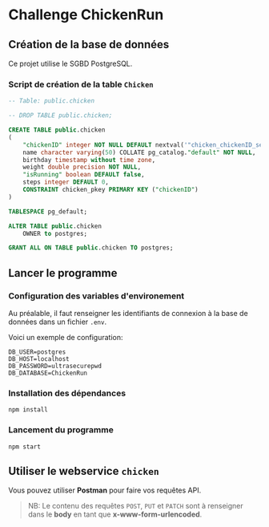 # Challenge ChickenRun

## Création de la base de données
Ce projet utilise le SGBD PostgreSQL.

### Script de création de la table `Chicken`
```SQL
-- Table: public.chicken

-- DROP TABLE public.chicken;

CREATE TABLE public.chicken
(
    "chickenID" integer NOT NULL DEFAULT nextval('"chicken_chickenID_seq"'::regclass),
    name character varying(50) COLLATE pg_catalog."default" NOT NULL,
    birthday timestamp without time zone,
    weight double precision NOT NULL,
    "isRunning" boolean DEFAULT false,
    steps integer DEFAULT 0,
    CONSTRAINT chicken_pkey PRIMARY KEY ("chickenID")
)

TABLESPACE pg_default;

ALTER TABLE public.chicken
    OWNER to postgres;

GRANT ALL ON TABLE public.chicken TO postgres;
```

## Lancer le programme

### Configuration des variables d'environement
Au préalable, il faut renseigner les identifiants de connexion à la base de données dans un fichier `.env`.

Voici un exemple de configuration:
```
DB_USER=postgres
DB_HOST=localhost
DB_PASSWORD=ultrasecurepwd
DB_DATABASE=ChickenRun
```

### Installation des dépendances
```
npm install
```

### Lancement du programme
```
npm start
```

## Utiliser le webservice `chicken`
Vous pouvez utiliser **Postman** pour faire vos requêtes API.

> NB:
> Le contenu des requêtes `POST`, `PUT` et `PATCH` sont à renseigner dans le **body** en tant que **x-www-form-urlencoded**.

